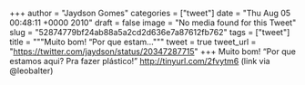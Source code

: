 
+++
author = "Jaydson Gomes"
categories = ["tweet"]
date = "Thu Aug 05 00:48:11 +0000 2010"
draft = false
image = "No media found for this Tweet"
slug = "52874779bf24ab88a5a2cd2d636e7a87612fb762"
tags = ["tweet"]
title = """Muito bom! “Por que estam..."""
tweet = true
tweet_url = "https://twitter.com/jaydson/status/20347287715"
+++
Muito bom! “Por que estamos aqui? Pra fazer plástico!” http://tinyurl.com/2fvytm6 (link via @leobalter)
